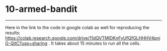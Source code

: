 # 10-armed-bandit

----

Here in the link to the code in google colab as well for reproducing the results: https://colab.research.google.com/drive/11dQVTMlDKnFyUfQfGLHHHV4pnjG-QjtC?usp=sharing . It takes about 15 minutes to run all the cells.


